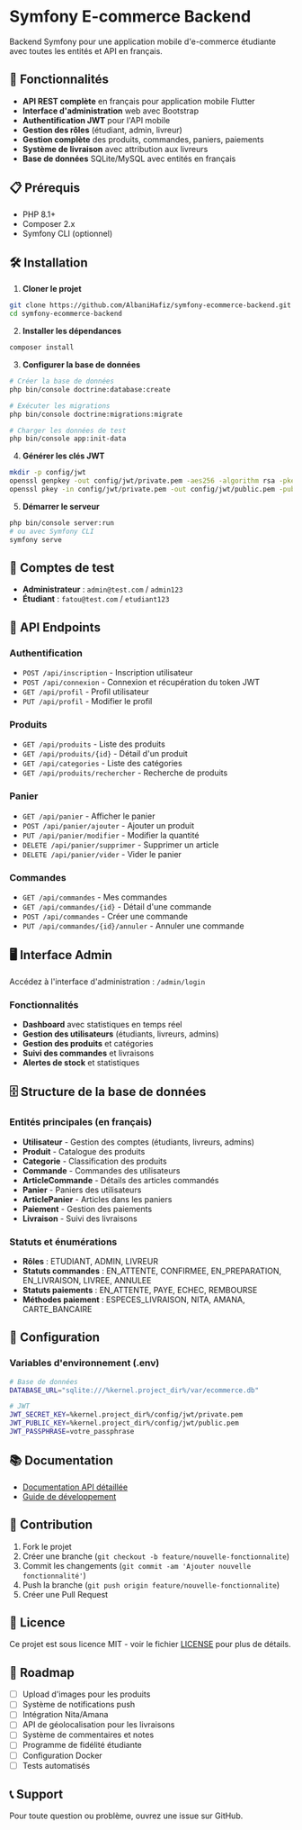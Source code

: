 # Symfony E-commerce Backend

Backend Symfony pour une application mobile d'e-commerce étudiante avec toutes les entités et API en français.

## 🚀 Fonctionnalités

- **API REST complète** en français pour application mobile Flutter
- **Interface d'administration** web avec Bootstrap
- **Authentification JWT** pour l'API mobile
- **Gestion des rôles** (étudiant, admin, livreur)
- **Gestion complète** des produits, commandes, paniers, paiements
- **Système de livraison** avec attribution aux livreurs
- **Base de données** SQLite/MySQL avec entités en français

## 📋 Prérequis

- PHP 8.1+
- Composer 2.x
- Symfony CLI (optionnel)

## 🛠️ Installation

1. **Cloner le projet**
```bash
git clone https://github.com/AlbaniHafiz/symfony-ecommerce-backend.git
cd symfony-ecommerce-backend
```

2. **Installer les dépendances**
```bash
composer install
```

3. **Configurer la base de données**
```bash
# Créer la base de données
php bin/console doctrine:database:create

# Exécuter les migrations
php bin/console doctrine:migrations:migrate

# Charger les données de test
php bin/console app:init-data
```

4. **Générer les clés JWT**
```bash
mkdir -p config/jwt
openssl genpkey -out config/jwt/private.pem -aes256 -algorithm rsa -pkeyopt rsa_keygen_bits:4096 -pass pass:votre_passphrase
openssl pkey -in config/jwt/private.pem -out config/jwt/public.pem -pubout -passin pass:votre_passphrase
```

5. **Démarrer le serveur**
```bash
php bin/console server:run
# ou avec Symfony CLI
symfony serve
```

## 🔐 Comptes de test

- **Administrateur** : `admin@test.com` / `admin123`
- **Étudiant** : `fatou@test.com` / `etudiant123`

## 📱 API Endpoints

### Authentification
- `POST /api/inscription` - Inscription utilisateur
- `POST /api/connexion` - Connexion et récupération du token JWT
- `GET /api/profil` - Profil utilisateur
- `PUT /api/profil` - Modifier le profil

### Produits
- `GET /api/produits` - Liste des produits
- `GET /api/produits/{id}` - Détail d'un produit
- `GET /api/categories` - Liste des catégories
- `GET /api/produits/rechercher` - Recherche de produits

### Panier
- `GET /api/panier` - Afficher le panier
- `POST /api/panier/ajouter` - Ajouter un produit
- `PUT /api/panier/modifier` - Modifier la quantité
- `DELETE /api/panier/supprimer` - Supprimer un article
- `DELETE /api/panier/vider` - Vider le panier

### Commandes
- `GET /api/commandes` - Mes commandes
- `GET /api/commandes/{id}` - Détail d'une commande
- `POST /api/commandes` - Créer une commande
- `PUT /api/commandes/{id}/annuler` - Annuler une commande

## 🖥️ Interface Admin

Accédez à l'interface d'administration : `/admin/login`

### Fonctionnalités
- **Dashboard** avec statistiques en temps réel
- **Gestion des utilisateurs** (étudiants, livreurs, admins)
- **Gestion des produits** et catégories
- **Suivi des commandes** et livraisons
- **Alertes de stock** et statistiques

## 🗄️ Structure de la base de données

### Entités principales (en français)
- **Utilisateur** - Gestion des comptes (étudiants, livreurs, admins)
- **Produit** - Catalogue des produits
- **Categorie** - Classification des produits
- **Commande** - Commandes des utilisateurs
- **ArticleCommande** - Détails des articles commandés
- **Panier** - Paniers des utilisateurs
- **ArticlePanier** - Articles dans les paniers
- **Paiement** - Gestion des paiements
- **Livraison** - Suivi des livraisons

### Statuts et énumérations
- **Rôles** : ETUDIANT, ADMIN, LIVREUR
- **Statuts commandes** : EN_ATTENTE, CONFIRMEE, EN_PREPARATION, EN_LIVRAISON, LIVREE, ANNULEE
- **Statuts paiements** : EN_ATTENTE, PAYE, ECHEC, REMBOURSE
- **Méthodes paiement** : ESPECES_LIVRAISON, NITA, AMANA, CARTE_BANCAIRE

## 🔧 Configuration

### Variables d'environnement (.env)
```bash
# Base de données
DATABASE_URL="sqlite:///%kernel.project_dir%/var/ecommerce.db"

# JWT
JWT_SECRET_KEY=%kernel.project_dir%/config/jwt/private.pem
JWT_PUBLIC_KEY=%kernel.project_dir%/config/jwt/public.pem
JWT_PASSPHRASE=votre_passphrase
```

## 📚 Documentation

- [Documentation API détaillée](API_DOCUMENTATION.md)
- [Guide de développement](docs/development.md)

## 🤝 Contribution

1. Fork le projet
2. Créer une branche (`git checkout -b feature/nouvelle-fonctionnalite`)
3. Commit les changements (`git commit -am 'Ajouter nouvelle fonctionnalité'`)
4. Push la branche (`git push origin feature/nouvelle-fonctionnalite`)
5. Créer une Pull Request

## 📄 Licence

Ce projet est sous licence MIT - voir le fichier [LICENSE](LICENSE) pour plus de détails.

## 🎯 Roadmap

- [ ] Upload d'images pour les produits
- [ ] Système de notifications push
- [ ] Intégration Nita/Amana
- [ ] API de géolocalisation pour les livraisons
- [ ] Système de commentaires et notes
- [ ] Programme de fidélité étudiante
- [ ] Configuration Docker
- [ ] Tests automatisés

## 📞 Support

Pour toute question ou problème, ouvrez une issue sur GitHub.

